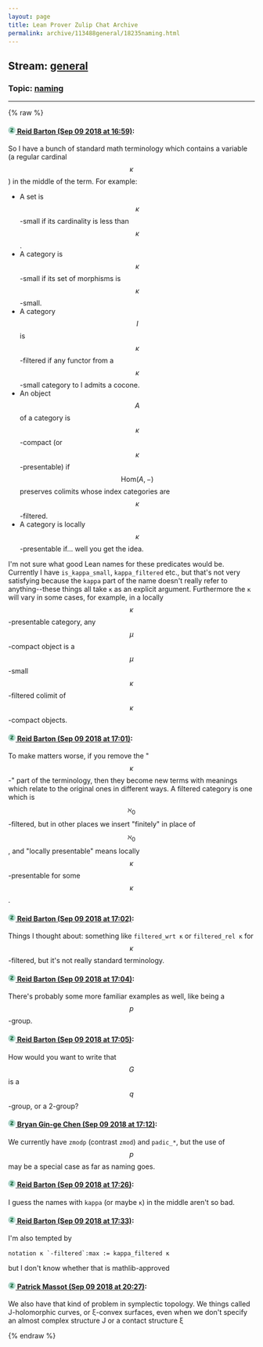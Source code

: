```yaml
---
layout: page
title: Lean Prover Zulip Chat Archive 
permalink: archive/113488general/18235naming.html
---
```


## Stream: [general](index.html)
### Topic: [naming](18235naming.html)

---


{% raw %}
#### [![Click to go to Zulip](../../assets/img/zulip2.png) Reid Barton (Sep 09 2018 at 16:59)](https://leanprover.zulipchat.com/#narrow/stream/113488-general/topic/naming/near/133613270):
So I have a bunch of standard math terminology which contains a variable (a regular cardinal $$\kappa$$) in the middle of the term. For example:
* A set is $$\kappa$$-small if its cardinality is less than $$\kappa$$.
* A category is $$\kappa$$-small if its set of morphisms is $$\kappa$$-small.
* A category $$I$$ is $$\kappa$$-filtered if any functor from a $$\kappa$$-small category to I admits a cocone.
* An object $$A$$ of a category is $$\kappa$$-compact (or $$\kappa$$-presentable) if $$\mathrm{Hom}(A, -)$$ preserves colimits whose index categories are $$\kappa$$-filtered.
* A category is locally $$\kappa$$-presentable if... well you get the idea.

I'm not sure what good Lean names for these predicates would be. Currently I have `is_kappa_small`, `kappa_filtered` etc., but that's not very satisfying because the `kappa` part of the name doesn't really refer to anything--these things all take `κ` as an explicit argument. Furthermore the `κ` will vary in some cases, for example, in a locally $$\kappa$$-presentable category, any $$\mu$$-compact object is a $$\mu$$-small $$\kappa$$-filtered colimit of $$\kappa$$-compact objects.

#### [![Click to go to Zulip](../../assets/img/zulip2.png) Reid Barton (Sep 09 2018 at 17:01)](https://leanprover.zulipchat.com/#narrow/stream/113488-general/topic/naming/near/133613343):
To make matters worse, if you remove the "$$\kappa$$-" part of the terminology, then they become new terms with meanings which relate to the original ones in different ways. A filtered category is one which is $$\aleph_0$$-filtered, but in other places we insert "finitely" in place of $$\aleph_0$$, and "locally presentable" means locally $$\kappa$$-presentable for some $$\kappa$$.

#### [![Click to go to Zulip](../../assets/img/zulip2.png) Reid Barton (Sep 09 2018 at 17:02)](https://leanprover.zulipchat.com/#narrow/stream/113488-general/topic/naming/near/133613436):
Things I thought about: something like `filtered_wrt κ` or `filtered_rel κ` for $$\kappa$$-filtered, but it's not really standard terminology.

#### [![Click to go to Zulip](../../assets/img/zulip2.png) Reid Barton (Sep 09 2018 at 17:04)](https://leanprover.zulipchat.com/#narrow/stream/113488-general/topic/naming/near/133613472):
There's probably some more familiar examples as well, like being a $$p$$-group.

#### [![Click to go to Zulip](../../assets/img/zulip2.png) Reid Barton (Sep 09 2018 at 17:05)](https://leanprover.zulipchat.com/#narrow/stream/113488-general/topic/naming/near/133613548):
How would you want to write that $$G$$ is a $$q$$-group, or a 2-group?

#### [![Click to go to Zulip](../../assets/img/zulip2.png) Bryan Gin-ge Chen (Sep 09 2018 at 17:12)](https://leanprover.zulipchat.com/#narrow/stream/113488-general/topic/naming/near/133613887):
We currently have `zmodp` (contrast `zmod`) and `padic_*`, but the use of $$p$$ may be a special case as far as naming goes.

#### [![Click to go to Zulip](../../assets/img/zulip2.png) Reid Barton (Sep 09 2018 at 17:26)](https://leanprover.zulipchat.com/#narrow/stream/113488-general/topic/naming/near/133614434):
I guess the names with `kappa` (or maybe `κ`) in the middle aren't so bad.

#### [![Click to go to Zulip](../../assets/img/zulip2.png) Reid Barton (Sep 09 2018 at 17:33)](https://leanprover.zulipchat.com/#narrow/stream/113488-general/topic/naming/near/133614776):
I'm also tempted by
```lean
notation κ `-filtered`:max := kappa_filtered κ
```
but I don't know whether that is mathlib-approved

#### [![Click to go to Zulip](../../assets/img/zulip2.png) Patrick Massot (Sep 09 2018 at 20:27)](https://leanprover.zulipchat.com/#narrow/stream/113488-general/topic/naming/near/133620266):
We also have that kind of problem in symplectic topology. We things called J-holomorphic curves, or ξ-convex surfaces, even when we don't specify an almost complex structure J or a contact structure ξ


{% endraw %}
